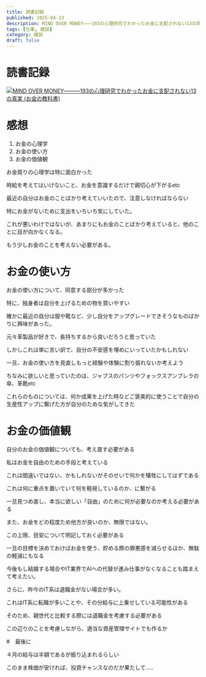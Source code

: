 ```yaml
---
title: 読書記録
published: 2025-04-13
description: MIND OVER MONEY―――193の心理研究でわかったお金に支配されない13の真実 
tags: [仕事, 雑談]
category: 雑談
draft: false
---
```

# 読書記録

[![MIND OVER MONEY―――193の心理研究でわかったお金に支配されない13の真実 (お金の教科書)](https://m.media-amazon.com/images/I/81nbOdM5JlL._SY522_.jpg)](https://amzn.asia/d/6oBfkac)

# 感想
1. お金の心理学
2. お金の使い方
3. お金の価値観

お金周りの心理学は特に面白かった

時給を考えてはいけないこと、お金を意識するだけで親切心が下がるetc

最近の自分はお金のことばかり考えていいたので、注意しなければならない

特にお金がないために支出をいちいち気にしていた。

これが悪いわけではないが、あまりにもお金のことばかり考えていると、他のことに目が向かなくなる。

もう少しお金のことを考えない必要がある。

# お金の使い方

お金の使い方について、同意する部分が多かった

特に、独身者は自分を上げるための物を買いやすい

確かに最近の自分は服や靴など、少し自分をアップグレードできそうなものばかりに興味があった。

元々革製品が好きで、長持ちするから良いだろうと思っていた

しかしこれは単に言い訳で、自分の不安感を埋めにいっていたかもしれない

一旦、お金の使い方を見直しもっと経験や体験に割り振れないか考えよう

ちなみに欲しいと思っていたのは、ジャブスのパンツやフォックスアンブレラの傘、革靴etc

これらのものについては、何か成果を上げた時などご褒美的に使うことで自分の生産性アップに繋げた方が自分のためな気がしてきた

# お金の価値観

自分のお金の価値観についても、考え直す必要がある

私はお金を自由のための手段と考えている

これは間違いではない、かもしれないがそのせいで何かを犠牲にしてはずである

これは何に重点を置いていて何を軽視しているのか、に繋がる

一旦見つめ直し、本当に欲しい「自由」のために何が必要なのか考える必要がある

また、お金をどの程度ため他方が良いのか、無限ではない。

この上限、目安について明記しておく必要がある

一旦の目標を決めておけばお金を使う、貯める際の罪悪感を減らせるほか、無駄の軽減にもなる

今後もし結婚する場合やIT業界でAIへの代替が進み仕事がなくなることも踏まえて考えたい。

さらに、昨今のIT系は退職金がない場合が多い。

これはIT系に転職が多いことや、その分給与に上乗せしている可能性がある

そのため、親世代と比較する際には退職金を考慮する必要がある

この辺りのことを考慮しながら、適当な資産管理サイトでも作るか

#　最後に

４月の給与は半額であるが振り込まれるらしい

このまま株価が安ければ、投資チャンスなのだが果たして.....